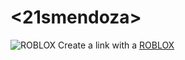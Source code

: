 # <21smendoza>

![ROBLOX](https://images3.memedroid.com/images/UPLOADED151/5d936df51d8c8.jpeg)
Create a link with a [ROBLOX](https://images3.memedroid.com/images/UPLOADED151/5d936df51d8c8.jpeg)